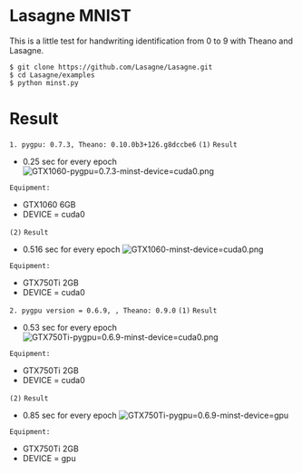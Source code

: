 # Lasagne MNIST
This is a little test for handwriting identification from 0 to 9 with Theano and Lasagne.
```
$ git clone https://github.com/Lasagne/Lasagne.git
$ cd Lasagne/examples
$ python minst.py
```

# Result
```1. pygpu: 0.7.3, Theano: 0.10.0b3+126.g8dccbe6```
```(1)```
```Result```
- 0.25 sec for every epoch
![GTX1060-pygpu=0.7.3-minst-device=cuda0.png](https://github.com/thumbe12856/GPU-development-environment-setting/pictures/GTX1060-pygpu=0.7.3-minst-device=cuda0.png)

```Equipment:```
- GTX1060 6GB
- DEVICE = cuda0

```(2)```
```Result```
- 0.516 sec for every epoch
![GTX1060-minst-device=cuda0.png](https://github.com/thumbe12856/GPU-development-environment-setting/pictures/GTX1060-minst-device=cuda0.png)

```Equipment:```
- GTX750Ti 2GB
- DEVICE = cuda0

```2. pygpu version = 0.6.9, , Theano: 0.9.0```
```(1)```
```Result```
- 0.53 sec for every epoch
![GTX750Ti-pygpu=0.6.9-minst-device=cuda0.png](https://github.com/thumbe12856/GPU-development-environment-setting/pictures/GTX750Ti-pygpu=0.6.9-minst-device=cuda0.png)

```Equipment:```
- GTX750Ti 2GB
- DEVICE = cuda0


```(2)```
```Result```
- 0.85 sec for every epoch
![GTX750Ti-pygpu=0.6.9-minst-device=gpu](https://github.com/thumbe12856/GPU-development-environment-setting/pictures/GTX750Ti-pygpu=0.6.9-minst-device=gpu.png)

```Equipment:```
- GTX750Ti 2GB
- DEVICE = gpu
